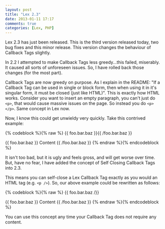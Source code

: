```yaml
---
layout: post
title: "Lex 2.3"
date: 2013-01-11 17:17
comments: true
categories: [Lex, PHP]
---
```


Lex 2.3 has just been released.  This is the third version released today, two bug fixes and this minor release.  This version changes the behaviour of Callback Tags slightly.

In 2.2 I attempted to make Callback Tags less greedy...this failed, miserably.  It caused all sorts of unforeseen issues.  So, I have rolled back those changes (for the most part).

Callback Tags are now greedy on purpose.  As I explain in the README: "If a Callback Tag can be used in single or block form, then when using it in it's singular form, it must be closed (just like HTML)".  This is exactly how HTML works.  Consider you want to insert an empty paragraph, you can't just do `<p>`, that would cause massive issues on the page.  So instead you do `<p></p>`.  Same concept in Lex now.

Now, I know this could get unwieldy very quickly.  Take this contrived example:

{% codeblock %}{% raw %}
{{ foo.bar.baz }}{{ /foo.bar.baz }}

{{ foo.bar.baz }}
    Content
{{ /foo.bar.baz }}
{% endraw %}{% endcodeblock %}

It isn't too bad, but it is ugly and feels gross, and will get worse over time.  But, have no fear, I have added the concept of Self Closing Callback Tags into 2.3.

This means you can self-close a Lex Callback Tag exactly as you would an HTML tag (e.g. `<p />`).  So, our above example could be rewritten as follows:

{% codeblock %}{% raw %}
{{ foo.bar.baz /}}

{{ foo.bar.baz }}
    Content
{{ /foo.bar.baz }}
{% endraw %}{% endcodeblock %}

You can use this concept any time your Callback Tag does not require any content.
